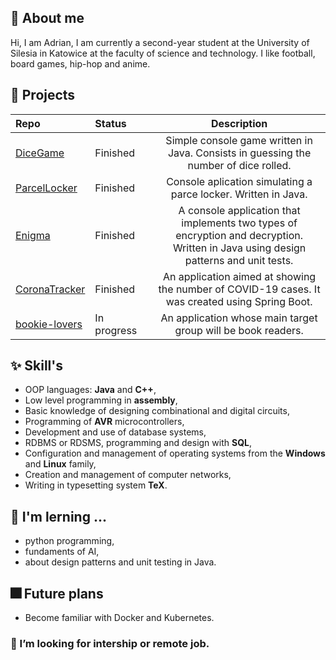 ## 👋  About me
Hi, I am Adrian, I am currently a second-year student at the University of Silesia in Katowice at the faculty of science and technology. I like football, board games, hip-hop and anime.

## 🧮 Projects
|Repo|Status&nbsp;&nbsp;&nbsp;&nbsp;&nbsp;&nbsp;&nbsp;&nbsp;|Description|
|:---|:---|:---:|
|[DiceGame](https://github.com/akLeszek/DiceGame)|Finished|Simple console game written in Java. Consists in guessing the number of dice rolled.|
|[ParcelLocker](https://github.com/akLeszek/ParcelLocker)|Finished|Console aplication simulating a parce locker. Written in Java.|
|[Enigma](https://github.com/akLeszek/Enigma)|Finished|A console application that implements two types of encryption and decryption. Written in Java using design patterns and unit tests.|
|[CoronaTracker](https://github.com/akLeszek/CoronaTracker)|Finished|An application aimed at showing the number of COVID-19 cases. It was created using Spring Boot.|
|[bookie-lovers](https://github.com/akLeszek/bookie-lovers)|In progress|An application whose main target group will be book readers.|

## ✨ Skill's
* OOP languages: **Java** and **C++**,
* Low level programming in **assembly**,
* Basic knowledge of designing combinational and digital circuits,
* Programming of **AVR** microcontrollers,
* Development and use of database systems,
* RDBMS or RDSMS, programming and design with **SQL**,
* Configuration and management of operating systems from the **Windows** and **Linux** family,
* Creation and management of computer networks,
* Writing in typesetting system **TeX**.

## 🌱 I'm lerning ...
* python programming,
* fundaments of AI,
* about design patterns and unit testing in Java.

## 🎆 Future plans
* Become familiar with Docker and Kubernetes.

### 💞️ I’m looking for intership or remote job.

<!---
akLeszek/akLeszek is a ✨ special ✨ repository because its `README.md` (this file) appears on your GitHub profile.
You can click the Preview link to take a look at your changes.

- 👋 Hi, I’m @akLeszek
- 👀 I’m interested in ...
- 🌱 I’m currently learning ...
- 💞️ I’m looking to collaborate on ...
- 📫 How to reach me ...
--->
